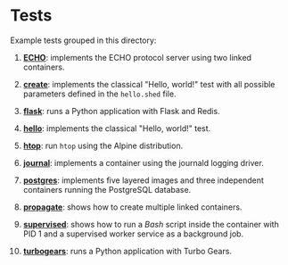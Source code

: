 # Tests

Example tests grouped in this directory:

1. [**ECHO**](./ECHO): implements the ECHO protocol server using two linked containers.

1. [**create**](./create): implements the classical "Hello, world!" test with all possible
   parameters defined in the `hello.shed` file.

1. [**flask**](./flask): runs a Python application with Flask and Redis.

1. [**hello**](./hello): implements the classical "Hello, world!" test.

1. [**htop**](./htop): run `htop` using the Alpine distribution.

1. [**journal**](./journal): implements a container using the journald logging driver.

1. [**postgres**](./postgres): implements five layered images and three independent
   containers running the PostgreSQL database.

1. [**propagate**](./propagate): shows how to create multiple linked containers.

1. [**supervised**](./supervised): shows how to run a _Bash_ script inside the container with PID 1 and
a supervised worker service as a background job.

1. [**turbogears**](./turbogears): runs a Python application with Turbo Gears.

<!--
vim:syntax=markdown:et:ts=4:sw=4:ai
-->
